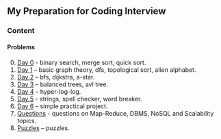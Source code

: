 ## My Preparation for Coding Interview

### Content

#### Problems
0. [Day 0](./warmup) - binary search, merge sort, quick sort.
1. [Day 1](./day_1) – basic graph theory, dfs, topological sort, alien alphabet.
2. [Day 2](./day_2) – bfs, dijkstra, a-star.
3. [Day 3](./day_3) – balanced trees, avl tree.
4. [Day 4](./day_4) – hyper-log-log.
5. [Day 5](./day_5) - strings, spell checker, word breaker.
6. [Day 6](./day_6) – simple practical project.
7. [Questions](./questions.md) - questions on Map-Reduce, DBMS, NoSQL and Scalability topics.
8. [Puzzles](./puzzles) – puzzles.
